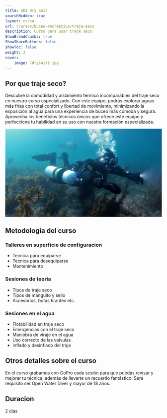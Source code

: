 ```yaml
---
title: SDI Dry Suit
searchHidden: true
layout: curso
url: /cursos/buceo-recreativo/traje-seco
description: Curso para usar traje seco
ShowBreadCrumbs: true
ShowShareButtons: false
showToc: false
weight: 3
cover:
    image: /drysuit1.jpg
---
```



## Por que traje seco?
Descubre la comodidad y aislamiento térmico incomparables del traje seco en nuestro curso especializado. 
Con este equipo, podrás explorar aguas más frías con total confort y libertad de movimiento, minimizando la exposición
al agua para una experiencia de buceo más cómoda y segura. Aprovecha los beneficios técnicos únicos que ofrece este equipo 
y perfecciona tu habilidad en su uso con nuestra formación especializada.

![sidemount](/drysuit.webp)

## Metodologia del curso

### Talleres en superficie de configuracion
  * Tecnica para equiparse 
  * Tecnica para desequiparse 
  * Mantenimiento
### Sesiones de teoria
  * Tipos de traje seco
  * Tipos de manguito y sello
  * Accesorios, botas tirantes etc.
### Sesiones en el agua
  * Flotabilidad en traje seco
  * Emergencias con el traje seco
  * Maniobra de viraje en el agua
  * Uso correcto de las valvulas
  * Inflado y desinflado del traje
  
## Otros detalles sobre el curso 
En el curso grabamos con GoPro cada sesión para que puedas revisar y mejorar tu técnica, además de llevarte un recuerdo fantástico. Sera requisito ser Open Water Diver y mayor de 18 años.

## Duracion
2 dias

